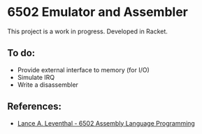 6502 Emulator and Assembler
===========================

This project is a work in progress.  Developed in Racket.

To do:
-----

  * Provide external interface to memory (for I/O)
  * Simulate IRQ
  * Write a disassembler
 
References:
-----------
  * [Lance A. Leventhal - 6502 Assembly Language Programming](http://www.amazon.com/Assembly-Language-Programming-Lance-Leventhal/dp/007881216X)
  
